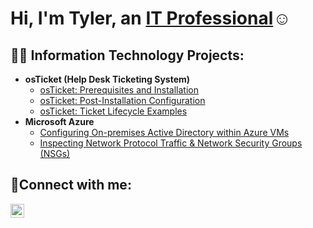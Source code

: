 <h1>Hi, I'm Tyler, an <a href="https://www.linkedin.com/in/tyler-elliot-088355240/">IT Professional</a>☺</h1>

<h2>👨‍💻 Information Technology Projects:</h2>

- <b>osTicket (Help Desk Ticketing System)</b>
  - [osTicket: Prerequisites and Installation](https://github.com/Tyler-Elliot/osticket-prereqs)
  - [osTicket: Post-Installation Configuration](https://github.com/Tyler-Elliot/post-install-configuration)
  - [osTicket: Ticket Lifecycle Examples](https://github.com/Tyler-Elliot/ticket-lifecycle)
- <b>Microsoft Azure</b>
  - [Configuring On-premises Active Directory within Azure VMs](https://github.com/joshmadakorcc/configure-ad)
  - [Inspecting Network Protocol Traffic & Network Security Groups (NSGs)](https://github.com/joshmadakorcc/azure-network-protocols)

<h2>🤳Connect with me:</h2>


[<img align="left" alt="Josh | LinkedIn" width="22px" src="https://cdn.jsdelivr.net/npm/simple-icons@v3/icons/linkedin.svg" />][linkedin]



[linkedin]: https://www.linkedin.com/in/tyler-elliot-088355240/
